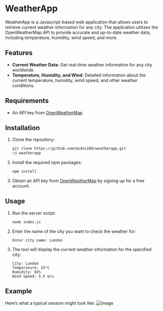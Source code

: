 # WeatherApp

WeatherApp is a Javascript-based web application that allows users to retrieve current weather information for any city. The application utilizes the OpenWeatherMap API to provide accurate and up-to-date weather data, including temperature, humidity, wind speed, and more.

## Features

- **Current Weather Data**: Get real-time weather information for any city worldwide.
- **Temperature, Humidity, and Wind**: Detailed information about the current temperature, humidity, wind speed, and other weather conditions.

## Requirements

- An API key from [OpenWeatherMap](https://openweathermap.org/)

## Installation

1. Clone the repository:

    ```bash
    git clone https://github.com/midos189/weatherapp.git
    cd weatherapp
    ```

2. Install the required npm packages:

    ```bash
    npm install
    ```

3. Obtain an API key from [OpenWeatherMap](https://openweathermap.org/api) by signing up for a free account.

## Usage

1. Run the server script:

    ```bash
    node index.js
    ```

2. Enter the name of the city you want to check the weather for:

    ```
    Enter city name: London
    ```

3. The tool will display the current weather information for the specified city:

    ```
    City: London
    Temperature: 15°C
    Humidity: 82%
    Wind Speed: 5.5 m/s
    ```

## Example

Here’s what a typical session might look like:
![image](https://github.com/user-attachments/assets/c8628cec-8a43-45a7-a63e-8a5639034512)

